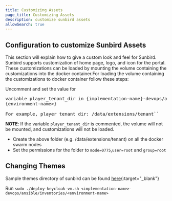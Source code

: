 ```yaml
---
title: Customizing Assets
page_title: Customizing Assets
description: customize sunbird assets
allowSearch: true
---
```

## Configuration to customize Sunbird Assets

This section will explain how to give a custom look and feel for Sunbird. Sunbird supports customization of home page, logo, and icon for the portal. 
These customizations can be loaded by mounting the volume containing the customizations into the docker container.For loading the volume containing the customizations to docker container follow these steps:

Uncomment and set the value for 
<pre>
variable player_tenant_dir in {implementation-name}-devops/ansible/inventories/{environment-name}/group_vars/
{environment-name>}

For example, player_tenant_dir: /data/extensions/tenant``
</pre>

**NOTE**: If the variable `player_tenant_dir` is commented, the volume will not be mounted, and customizations will not be loaded.

- Create the above folder (e.g. /data/extensions/tenant) on all the docker swarm nodes 
- Set the permissions for the folder to `mode=0775`,`user=root` and `group=root`

## Changing Themes

Sample themes directory of sunbird can be  found [here](https://github.com/project-sunbird/sunbird-devops/tree/master/ansible/artifacts){:target="_blank"}

Run `sudo ./deploy-keycloak-vm.sh <implementation-name>-devops/ansible/inventories/<environment-name>`
